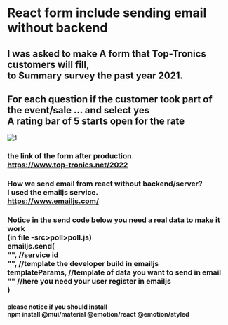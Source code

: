 # React form include sending email without backend

## I was asked to make A form that Top-Tronics customers will fill, <br>to Summary survey the past year 2021.

## For each question if the customer took part of the event/sale ... and select yes<br> A rating bar of 5 starts open for the rate


![1](https://user-images.githubusercontent.com/86624053/153421075-8fd46ce7-c730-4c43-987a-d10adaa8640a.png)

### the link of the form after production.<br>https://www.top-tronics.net/2022

### How we send email from react without backend/server?<br>I used the emailjs service.<br>https://www.emailjs.com/

### Notice in the send code below you need a real data to make it work<br>(in file -src>poll>poll.js)<br>emailjs.send(<br>"", //service id<br>"", //template the developer build in emailjs<br>templateParams, //template of data you want to send in email<br>"" //here you need your user register in emailjs<br>)

#### please notice if you should install<br>npm install @mui/material @emotion/react @emotion/styled


